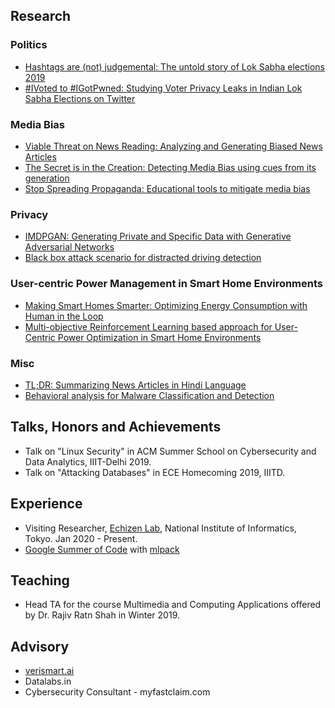 
## Research

### Politics

- [Hashtags are (not) judgemental: The untold story of Lok Sabha elections 2019](https://arxiv.org/abs/1909.07151)
- [\#IVoted to \#IGotPwned: Studying Voter Privacy Leaks in Indian Lok Sabha Elections on Twitter](https://reallysaurabh.github.io/docs/politics/vpl)

### Media Bias

- [Viable Threat on News Reading: Analyzing and Generating Biased News Articles](https://reallysaurabh.github.io/docs/bias/generation)
- [The Secret is in the Creation: Detecting Media Bias using cues from its generation ](https://reallysaurabh.github.io/docs/bias/detection)
- [Stop Spreading Propaganda: Educational tools to mitigate media bias](https://reallysaurabh.github.io/docs/bias/mitigation)

### Privacy

- [IMDPGAN: Generating Private and Specific Data with Generative Adversarial Networks](https://reallysaurabh.github.io/docs/privacy/imdpgan) 
- [Black box attack scenario for distracted driving detection](https://reallysaurabh.github.io/docs/privacy/driver)

### User-centric Power Management in Smart Home Environments

- [Making Smart Homes Smarter: Optimizing Energy Consumption with Human in the Loop](https://arxiv.org/abs/1912.03298)
- [Multi-objective Reinforcement Learning based approach for User-Centric Power Optimization in Smart Home Environments](https://reallysaurabh.github.io/docs/iot/morl)

### Misc

- [TL;DR: Summarizing News Articles in Hindi Language](https://reallysaurabh.github.io/docs/misc/hindi)
- [Behavioral analysis for Malware Classification and Detection](https://reallysaurabh.github.io/docs/misc/malware)
  

## Talks, Honors and Achievements
- Talk on "Linux Security" in ACM Summer School on Cybersecurity and Data Analytics, IIIT-Delhi 2019.
- Talk on "Attacking Databases" in ECE Homecoming 2019, IIITD.


## Experience
- Visiting Researcher, [Echizen Lab](http://research.nii.ac.jp/~iechizen/official/index-e.html), National Institute of Informatics, Tokyo. Jan 2020 - Present. 
- [Google Summer of Code](https://summerofcode.withgoogle.com/) with [mlpack](https://www.mlpack.org/)

## Teaching
- Head TA for the course Multimedia and Computing Applications offered by Dr. Rajiv Ratn Shah in Winter 2019. 


## Advisory
- [verismart.ai](http://verismart.ai/)
- Datalabs.in
- Cybersecurity Consultant - myfastclaim.com
